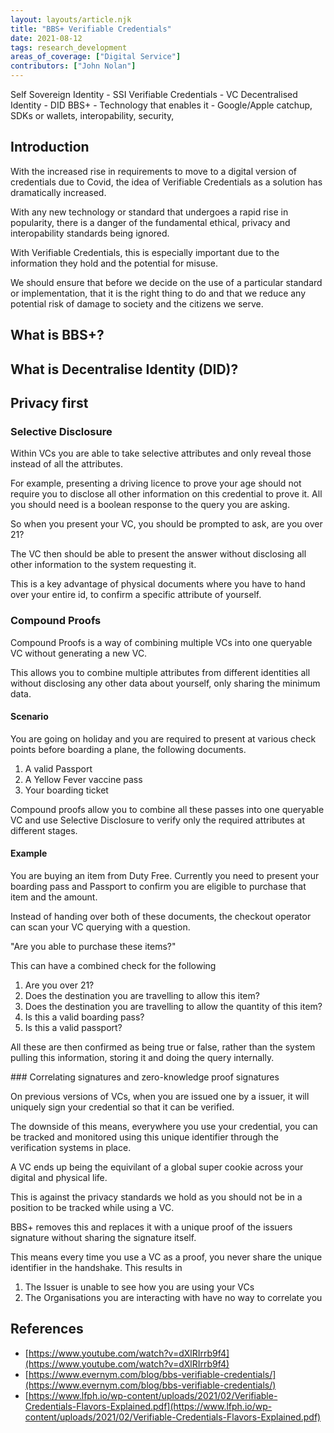 ```yaml
---
layout: layouts/article.njk
title: "BBS+ Verifiable Credentials"
date: 2021-08-12
tags: research_development
areas_of_coverage: ["Digital Service"]
contributors: ["John Nolan"]
---
```


Self Sovereign Identity - SSI
Verifiable Credentials - VC
Decentralised Identity - DID
BBS+ - 
Technology that enables it - Google/Apple catchup, SDKs or wallets, interopability, security, 

## Introduction

With the increased rise in requirements to move to a digital version of credentials due to Covid, the idea of Verifiable Credentials as a solution has dramatically increased.

With any new technology or standard that undergoes a rapid rise in popularity, there is a danger of the fundamental ethical, privacy and interopability standards being ignored.

With Verifiable Credentials, this is especially important due to the information they hold and the potential for misuse.

We should ensure that before we decide on the use of a particular standard or implementation, that it is the right thing to do and that we reduce any potential risk of damage to society and the citizens we serve.

## What is BBS+?


## What is Decentralise Identity (DID)?


## Privacy first

### Selective Disclosure

Within VCs you are able to take selective attributes and only reveal those instead of all the attributes.

For example, presenting a driving licence to prove your age should not require you to disclose all other information on this credential to prove it. All you should need is a boolean response to the query you are asking.

So when you present your VC, you should be prompted to ask, are you over 21?

The VC then should be able to present the answer without disclosing all other information to the system requesting it.

This is a key advantage of physical documents where you have to hand over your entire id, to confirm a specific attribute of yourself.

### Compound Proofs

Compound Proofs is a way of combining multiple VCs into one queryable VC without generating a new VC.

This allows you to combine multiple attributes from different identities all without disclosing any other data about yourself, only sharing the minimum data.

#### Scenario

You are going on holiday and you are required to present at various check points before boarding a plane, the following documents.

1. A valid Passport
2. A Yellow Fever vaccine pass
3. Your boarding ticket

Compound proofs allow you to combine all these passes into one queryable VC and use Selective Disclosure to verify only the required attributes at different stages.

#### Example

You are buying an item from Duty Free. Currently you need to present your boarding pass and Passport to confirm you are eligible to purchase that item and the amount.

Instead of handing over both of these documents, the checkout operator can scan your VC querying with a question.

"Are you able to purchase these items?"

This can have a combined check for the following

1. Are you over 21?
2. Does the destination you are travelling to allow this item?
3. Does the destination you are travelling to allow the quantity of this item?
4. Is this a valid boarding pass?
5. Is this a valid passport?

All these are then confirmed as being true or false, rather than the system pulling this information, storing it and doing the query internally.

### Correlating signatures and zero-knowledge proof signatures

On previous versions of VCs, when you are issued one by a issuer, it will uniquely sign your credential so that it can be verified.

The downside of this means, everywhere you use your credential, you can be tracked and monitored using this unique identifier through the verification systems in place.

A VC ends up being the equivilant of a global super cookie across your digital and physical life.

This is against the privacy standards we hold as you should not be in a position to be tracked while using a VC.

BBS+ removes this and replaces it with a unique proof of the issuers signature without sharing the signature itself.

This means every time you use a VC as a proof, you never share the unique identifier in the handshake. This results in

1. The Issuer is unable to see how you are using your VCs
2. The Organisations you are interacting with have no way to correlate you



## References

- [https://www.youtube.com/watch?v=dXlRIrrb9f4](https://www.youtube.com/watch?v=dXlRIrrb9f4)
- [https://www.evernym.com/blog/bbs-verifiable-credentials/](https://www.evernym.com/blog/bbs-verifiable-credentials/)
- [https://www.lfph.io/wp-content/uploads/2021/02/Verifiable-Credentials-Flavors-Explained.pdf](https://www.lfph.io/wp-content/uploads/2021/02/Verifiable-Credentials-Flavors-Explained.pdf)
